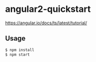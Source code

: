 # angular2-quickstart

https://angular.io/docs/ts/latest/tutorial/

## Usage

``` sh
$ npm install
$ npm start
```
